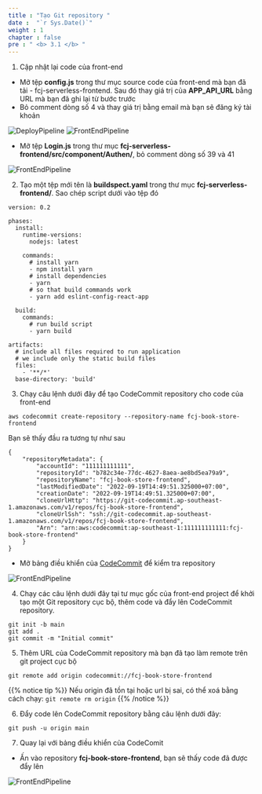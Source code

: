 ```yaml
---
title : "Tạo Git repository "
date :  "`r Sys.Date()`" 
weight : 1
chapter : false
pre : " <b> 3.1 </b> "
---
```

1. Cập nhật lại code của front-end
- Mở tệp **config.js** trong thư mục source code của front-end mà bạn đã tải - fcj-serverless-frontend. Sau đó thay giá trị của **APP_API_URL** bằng URL mà bạn đã ghi lại từ bước trước
- Bỏ comment dòng số 4 và thay giá trị bằng email mà bạn sẽ đăng ký tài khoản

![DeployPipeline](/images/2-build-sam-pipeline/2-2-create-pipeline-9.png?featherlight=false&width=90pc)
![FrontEndPipeline](/images/3-build-frontend-pipeline/3-build-frontend-pipeline-1.png?featherlight=false&width=90pc)

- Mở tệp **Login.js** trong thư mục **fcj-serverless-frontend/src/component/Authen/**, bỏ comment dòng số 39 và 41

![FrontEndPipeline](/images/3-build-frontend-pipeline/3-build-frontend-pipeline-2.png?featherlight=false&width=90pc)

2. Tạo một tệp mới tên là **buildspect.yaml** trong thư mục **fcj-serverless-frontend/**. Sao chép script dưới vào tệp đó
```
version: 0.2

phases:
  install:
    runtime-versions:
      nodejs: latest

    commands:
      # install yarn
      - npm install yarn
      # install dependencies
      - yarn
      # so that build commands work
      - yarn add eslint-config-react-app

  build:
    commands:
      # run build script
      - yarn build

artifacts:
  # include all files required to run application
  # we include only the static build files
  files:
    - '**/*'
  base-directory: 'build'  
```

3. Chạy câu lệnh dưới đây để tạo CodeCommit repository cho code của front-end
```
aws codecommit create-repository --repository-name fcj-book-store-frontend
```
Bạn sẽ thấy đầu ra tương tự như sau
```
{
    "repositoryMetadata": {
        "accountId": "111111111111",
        "repositoryId": "b782c34e-77dc-4627-8aea-ae8bd5ea79a9",
        "repositoryName": "fcj-book-store-frontend",
        "lastModifiedDate": "2022-09-19T14:49:51.325000+07:00",
        "creationDate": "2022-09-19T14:49:51.325000+07:00",
        "cloneUrlHttp": "https://git-codecommit.ap-southeast-1.amazonaws.com/v1/repos/fcj-book-store-frontend",
        "cloneUrlSsh": "ssh://git-codecommit.ap-southeast-1.amazonaws.com/v1/repos/fcj-book-store-frontend",
        "Arn": "arn:aws:codecommit:ap-southeast-1:111111111111:fcj-book-store-frontend"
    }
}
```

- Mở bảng điều khiển của [CodeCommit](https://ap-southeast-1.console.aws.amazon.com/codesuite/codecommit/repositories?region=ap-southeast-1) để kiểm tra repository

![FrontEndPipeline](/images/3-build-frontend-pipeline/3-build-frontend-pipeline-3.png?featherlight=false&width=90pc)

4. Chạy các câu lệnh dưới đây tại tư mục gốc của front-end project để khởi tạo một Git repository cục bộ, thêm code và đẩy lên CodeCommit repository.
```
git init -b main
git add .
git commit -m "Initial commit"
```

5. Thêm URL của CodeCommit repository mà bạn đã tạo làm remote trên git project cục bộ
```
git remote add origin codecommit://fcj-book-store-frontend
```
{{% notice tip %}}
Nếu origin đã tồn tại hoặc url bị sai, có thể xoá bằng cách chạy: `git remote rm origin`
{{% /notice %}}

6. Đẩy code lên CodeCommit repository bằng câu lệnh dưới đây:
```
git push -u origin main
```

7. Quay lại với bảng điều khiển của CodeComit
- Ấn vào repository **fcj-book-store-frontend**, bạn sẽ thấy code đã được đẩy lên

![FrontEndPipeline](/images/3-build-frontend-pipeline/3-build-frontend-pipeline-4.png?featherlight=false&width=90pc)